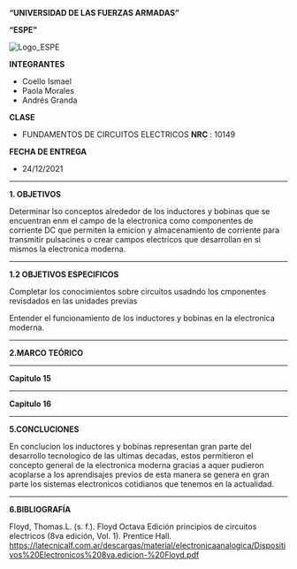 **“UNIVERSIDAD DE LAS FUERZAS ARMADAS”**

**“ESPE”**

![Logo_ESPE](https://user-images.githubusercontent.com/93800511/140828546-04ee2765-180c-4e68-84cf-8bca73c21c5f.png)

**INTEGRANTES**
* Coello Ismael 
* Paola Morales 
* Andrés Granda
 
**CLASE**
* FUNDAMENTOS DE CIRCUITOS ELECTRICOS **NRC** : 10149

**FECHA DE ENTREGA**
* 24/12/2021

--------------------------------------------------------------------------------------------------------------------------------------------------------------------------------

**1. OBJETIVOS**

Determinar lso conceptos alrededor de los inductores y bobinas que se encuentran enm el campo de la electronica como componentes de corriente DC que permiten la emicion y almacenamiento de corriente para transmitir pulsacines o crear campos electricos que desarrollan en si mismos la electronica moderna.

--------------------------------------------------------------------------------------------------------------------------------------------------------------------------------


**1.2 OBJETIVOS ESPECIFICOS** 

Completar los conocimientos sobre circuitos usadndo los cmponentes revisdados en las unidades previas 

Entender el funcionamiento de los inductores y bobinas en la electronica moderna.


--------------------------------------------------------------------------------------------------------------------------------------------------------------------------------


**2.MARCO TEÓRICO**



--------------------------------------------------------------------------------------------------------------------------------------------------------------------------------

**Capitulo 15**


--------------------------------------------------------------------------------------------------------------------------------------------------------------------------------

**Capitulo 16**



--------------------------------------------------------------------------------------------------------------------------------------------------------------------------------


**5.CONCLUCIONES**

En conclucion los inductores y bobinas representan gran parte del desarrollo tecnologico de las ultimas decadas, estos permitieron el concepto general de la electronica moderna gracias a aquer pudieron acoplarse a los aprendisajes previos de esta manera se genera en gran parte los sistemas electronicos cotidianos que tenemos en la actualidad. 

--------------------------------------------------------------------------------------------------------------------------------------------------------------------------------


**6.BIBLIOGRAFÍA**

Floyd, Thomas.L. (s. f.). Floyd Octava Edición principios de circuitos electricos (8va edición, Vol. 1). Prentice Hall. https://latecnicalf.com.ar/descargas/material/electronicaanalogica/Dispositivos%20Electronicos%208va.edicion-%20Floyd.pdf
